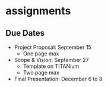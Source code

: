 # assignments

## Due Dates
* Project Proposal: September 15
  * One page max
* Scope & Vision: September 27
  * Template on TITANium
  * Two page max
* Final Presentation: December 6 to 8
